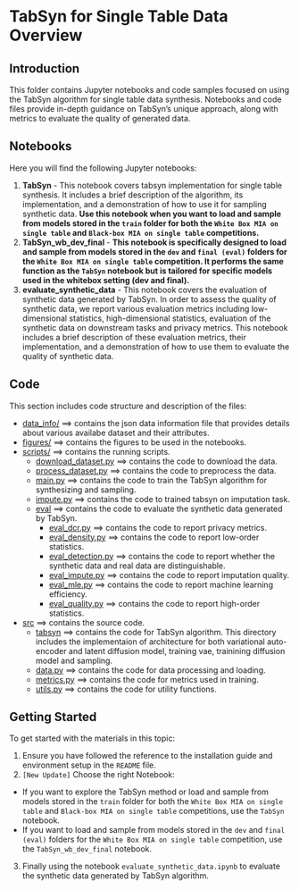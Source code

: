 # TabSyn for Single Table Data Overview

## Introduction
This folder contains Jupyter notebooks and code samples focused on using the TabSyn algorithm for single table data synthesis. Notebooks and code files provide in-depth guidance on TabSyn’s unique approach, along with metrics to evaluate the quality of generated data.


## Notebooks
Here you will find the following Jupyter notebooks:
1. **TabSyn** - This notebook covers tabsyn implementation for single table synthesis. It includes a brief description of the algorithm, its implementation, and a demonstration of how to use it for sampling synthetic data. **Use this notebook when you want to load and sample from models stored in the `train` folder for both the `White Box MIA on single table` and `Black-box MIA on single table` competitions.**
2. **TabSyn_wb_dev_final** - **This notebook is specifically designed to load and sample from models stored in the `dev` and `final (eval)` folders for the `White Box MIA on single table` competition. It performs the same function as the `TabSyn` notebook but is tailored for specific models used in the whitebox setting (dev and final).**
3. **evaluate_synthetic_data** - This notebook covers the evaluation of synthetic data generated by TabSyn. In order to assess the quality of synthetic data, we report various evaluation metrics including low-dimensional statistics, high-dimensional statistics, evaluation of the synthetic data on downstream tasks and privacy metrics. This notebook includes a brief description of these evaluation metrics, their implementation, and a demonstration of how to use them to evaluate the quality of synthetic data.

## Code
This section includes code structure and description of the files:

* [data_info/](./data_info) ==> contains the json data information file that provides details about various availabe dataset and their attributes.
* [figures/](./figures) ==> contains the figures to be used in the notebooks.
* [scripts/](./scripts) ==> contains the running scripts.
    * [download_dataset.py](./scripts/download_dataset.py) ==> contains the code to download the data.
    * [process_dataset.py](./scripts/process_dataset.py) ==> contains the code to preprocess the data.
    * [main.py](./scripts/main.py) ==> contains the code to train the TabSyn algorithm for synthesizing and sampling.
    * [impute.py](./scripts/impute.py) ==> contains the code to trained tabsyn on imputation task.
    * [eval](./scripts/eval) ==> contains the code to evaluate the synthetic data generated by TabSyn.
        * [eval_dcr.py](./scripts/eval/eval_dcr.py) ==> contains the code to report privacy metrics.
        * [eval_density.py](./scripts/eval/eval_density.py) ==> contains the code to report low-order statistics.
        * [eval_detection.py](./scripts/eval/eval_detection.py) ==> contains the code to report whether the synthetic data and real data are distinguishable.
        * [eval_impute.py](./scripts/eval/eval_impute.py) ==> contains the code to report imputation quality.
        * [eval_mle.py](./scripts/eval/eval_mle.py) ==> contains the code to report machine learning efficiency.
        * [eval_quality.py](./scripts/eval/eval_quality.py) ==> contains the code to report high-order statistics.
* [src](./src) ==> contains the source code.
    * [tabsyn](./src/tabsyn) ==> contains the code for TabSyn algorithm. This directory includes the implementaion of architecture for both variational auto-encoder and latent diffusion model, training vae, trainining diffusion model and sampling.
    * [data.py](./src/data.py) ==> contains the code for data processing and loading.
    * [metrics.py](./src/metrics.py) ==> contains the code for metrics used in training.
    * [utils.py](./src/utils.py) ==> contains the code for utility functions.


## Getting Started
To get started with the materials in this topic:
1. Ensure you have followed the reference to the installation guide and environment setup in the `README` file.
2. `[New Update]` Choose the right Notebook:
- If you want to explore the TabSyn method or load and sample from models stored in the `train` folder for both the `White Box MIA on single table` and `Black-box MIA on single table` competitions, use the `TabSyn` notebook.
- If you want to load and sample from models stored in the `dev` and `final (eval)` folders for the `White Box MIA on single table` competition, use the `TabSyn_wb_dev_final` notebook.
3. Finally using the notebook `evaluate_synthetic_data.ipynb` to evaluate the synthetic data generated by TabSyn algorithm.
